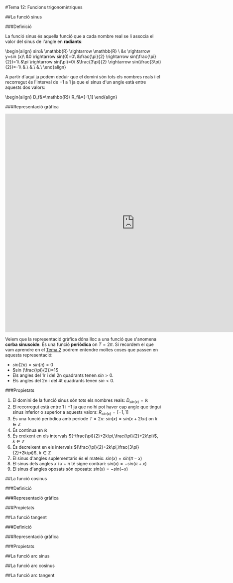 #Tema 12: Funcions trigonomètriques


##La funció sinus

###Definició

La funció sinus és aquella funció que a cada nombre real se li associa el valor del sinus de l'angle en **radiants**:

\begin{align}
sin:& \mathbb{R} \rightarrow \mathbb{R} \\
&x \rightarrow y=sin (x)\\
&0 \rightarrow sin(0)=0\\
&\frac{\pi}{2} \rightarrow sin(\frac{\pi}{2})=1\\
&\pi \rightarrow sin(\pi)=0\\
&\frac{3\pi}{2} \rightarrow sin(\frac{3\pi}{2})=-1\\
&.\\
&.\\
&.\\
\end{align}

A partir d'aquí ja podem deduir que el domini són tots els nombres reals i el recorregut és l'interval de $-1$ a $1$ ja que el sinus d'un angle està entre aquests dos valors:

\begin{align}
D_f&=\mathbb{R}\\
R_f&=[-1,1]
\end{align}

###Representació gràfica

<iframe scrolling="no" src="https://www.geogebra.org/material/iframe/id/asB5hGdD/width/830/height/700/border/888888/rc/false/ai/false/sdz/true/smb/false/stb/false/stbh/true/ld/false/sri/true/at/auto" width="830px" height="700px" style="border:0px;"> </iframe>


Veiem que la representació gràfica dóna lloc a una funció que s'anomena **corba sinusoide**. És una funció **periòdica** on $T=2\pi$. Si recordem el que vam aprendre en el [Tema 2](http://mdosil.cat/mates1batcientific/temes/trigonometria/) podrem entendre moltes coses que passen en aquesta representació:

* $sin (2\pi)=sin(\pi)=0$
* $sin (\frac{\pi}{2})=1$
* Els angles del 1r i del 2n quadrants tenen $sin>0$.
* Els angles del 2n i del 4t quadrants tenen $sin<0$.

###Propietats

1. El domini de la funció sinus són tots els nombres reals: $D_{sin(x)}=\mathbb{R}$
2. El recorregut està entre $1$ i $-1$ ja que no hi pot haver cap angle que tingui sinus inferior o superior a aquests valors:  $R_{sin(x)}=[-1,1]$
3. És una funció periòdica amb període $T=2\pi$: $sin(x)=sin(x+2k\pi) \mbox{ on } k \in \mathbb{Z}$
4. És contínua en $\mathbb{R}$
5. És creixent en els intervals $(-\frac{\pi}{2}+2k\pi,\frac{\pi}{2}+2k\pi)$, $k \in \mathbb{Z}$
6. És decreixent en els intervals $(\frac{\pi}{2}+2k\pi,\frac{3\pi}{2}+2k\pi)$, $k \in \mathbb{Z}$
7. El sinus d'angles suplementaris és el mateix: $sin(x)=sin(\pi-x)$
8. El sinus dels angles $x$ i $x+\pi$ té signe contrari: $sin(x)=-sin(\pi+x)$
9. El sinus d'angles oposats són oposats: $sin(x)=-sin(-x)$

##La funció cosinus

###Definició

###Representació gràfica

###Propietats

##La funció tangent

###Definició

###Representació gràfica

###Propietats

##La funció arc sinus

##La funció arc cosinus

##La funció arc tangent
